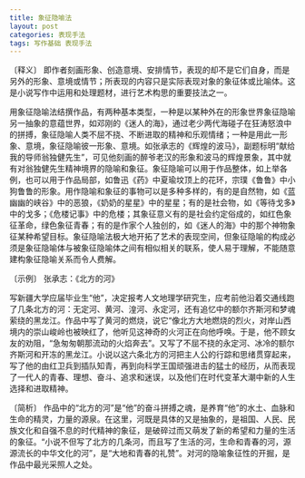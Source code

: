 ```yaml
---
title: 象征隐喻法
layout: post
categories: 表现手法
tags: 写作基础 表现手法
---
```


〔释义〕 即作者刻画形象、创造意境、安排情节，表现的却不是它们自身，而是另外的形象、意境或情节；所表现的内容只是实际表现对象的象征体或比喻体。这是小说写作中运用和处理题材，进行艺术构思的重要技法之一。

用象征隐喻法结撰作品，有两种基本类型，一种是以某种外在的形象世界象征隐喻另一抽象的意蕴世界，如邓刚的《迷人的海》，通过老少两代海碰子在狂涛怒浪中的拼搏，象征隐喻人类不屈不挠、不断进取的精神和乐观情绪；一种是用此一形象、意境，象征隐喻彼一形象、意境。如张承志的《辉煌的波马》，副题标明“献给我的导师翁独健先生”，可见他刻画的醉爷老汉的形象和波马的辉煌景象，其中就有对翁独健先生精神境界的隐喻和象征。象征隐喻可以用于作品整体，如上举各例，也可以用于作品局部，如鲁迅《药》中夏瑜坟顶上的花环，宗璞《鲁鲁》中小狗鲁鲁的形象。用作隐喻和象征的事物可以是多种多样的，有的是自然物，如《蓝幽幽的峡谷》中的恶狼，《奶奶的星星》中的星星；有的是社会物，如《等待戈多》中的戈多；《危楼记事》中的危楼；其象征意义有的是社会约定俗成的，如红色象征革命，绿色象征青春；有的是作家个人独创的，如《迷人的海》中的那个神物象征某种希望目标。象征隐喻法极大地开拓了艺术的表现空间，但象征隐喻的构成必须是象征隐喻体与被象征隐喻体之间有相似相关的联系，使人易于理解，不能随意建构象征隐喻关系而令人费解。

〔示例〕 张承志：《北方的河》

写新疆大学应届毕业生“他”，决定报考人文地理学研究生，应考前他沿着交通线跑了几条北方的河：无定河、黄河、湟河、永定河，还有追忆中的额尔齐斯河和梦魂萦绕的黑龙江。作品中写了黄河的燃烧，说它“像北方大地燃烧的烈火，对岸山西境内的崇山峻岭也被映红了，他听见这神奇的火河正在向他呼唤。于是，他不顾女友的劝阻，“急匆匆朝那流动的火焰奔去”。又写了不屈不挠的永定河、冰冷的额尔齐斯河和开冻的黑龙江。小说以这六条北方的河把主人公的行踪和思绪贯穿起来，写了他的由红卫兵到插队知青，再到向科学王国顽强进击的猛士的经历，从而表现了一代人的青春、理想、奋斗、追求和迷误，以及他们在时代变革大潮中新的人生选择和进取精神。

〔简析〕 作品中的“北方的河”是“他”的奋斗拼搏之魂，是养育“他”的水土、血脉和生命的精灵，力量的源泉。在这里，河既是具体的又是抽象的，是祖国、人民、民族文化和自强不息的时代精神的象征，是破碎过而又萌发了新的希望和力量的生活的象征。“小说不但写了北方的几条河，而且写了生活的河，生命和青春的河，源源流长的中华文化的河”，是“大地和青春的礼赞”。对河的隐喻象征性的开掘，是作品中最光采照人之处。 